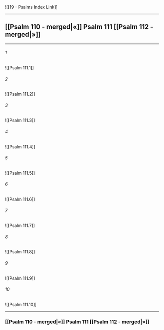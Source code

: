 ![[19 - Psalms Index Link]]

---
##  [[Psalm 110 - merged|«]] Psalm 111 [[Psalm 112 - merged|»]]

---

###### 1
![[Psalm 111.1]] 

###### 2
![[Psalm 111.2]] 

###### 3
![[Psalm 111.3]] 

###### 4
![[Psalm 111.4]]

###### 5 
![[Psalm 111.5]] 

###### 6
![[Psalm 111.6]] 

###### 7
![[Psalm 111.7]] 

###### 8
![[Psalm 111.8]] 

###### 9
![[Psalm 111.9]] 

###### 10
![[Psalm 111.10]] 


---
###  [[Psalm 110 - merged|«]] Psalm 111 [[Psalm 112 - merged|»]]